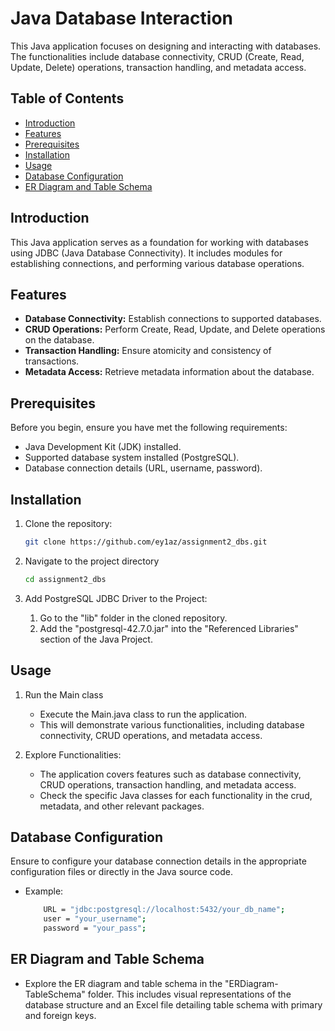 # Java Database Interaction

This Java application focuses on designing and interacting with databases. The functionalities include database connectivity, CRUD (Create, Read, Update, Delete) operations, transaction handling, and metadata access.

## Table of Contents

- [Introduction](#introduction)
- [Features](#features)
- [Prerequisites](#prerequisites)
- [Installation](#installation)
- [Usage](#usage)
- [Database Configuration](#database-configuration)
- [ER Diagram and Table Schema](#er-diagram-and-table-schema)

## Introduction

This Java application serves as a foundation for working with databases using JDBC (Java Database Connectivity). It includes modules for establishing connections, and performing various database operations.

## Features

- **Database Connectivity:** Establish connections to supported databases.
- **CRUD Operations:** Perform Create, Read, Update, and Delete operations on the database.
- **Transaction Handling:** Ensure atomicity and consistency of transactions.
- **Metadata Access:** Retrieve metadata information about the database.

## Prerequisites

Before you begin, ensure you have met the following requirements:

- Java Development Kit (JDK) installed.
- Supported database system installed (PostgreSQL).
- Database connection details (URL, username, password).

## Installation

1. Clone the repository:

   ```bash
   git clone https://github.com/ey1az/assignment2_dbs.git
   ```

2. Navigate to the project directory

   ```bash
   cd assignment2_dbs
   ```

3. Add PostgreSQL JDBC Driver to the Project:

   1. Go to the "lib" folder in the cloned repository.
   2. Add the "postgresql-42.7.0.jar" into the "Referenced Libraries" section of the Java Project.

## Usage

1. Run the Main class

   - Execute the Main.java class to run the application.
   - This will demonstrate various functionalities, including database connectivity, CRUD operations, and metadata access.

2. Explore Functionalities:

   - The application covers features such as database connectivity, CRUD operations, transaction handling, and metadata access.
   - Check the specific Java classes for each functionality in the crud, metadata, and other relevant packages.

## Database Configuration

Ensure to configure your database connection details in the appropriate configuration files or directly in the Java source code.

- Example:

    ```bash 
        URL = "jdbc:postgresql://localhost:5432/your_db_name";
        user = "your_username";
        password = "your_pass";
    ```

## ER Diagram and Table Schema

- Explore the ER diagram and table schema in the "ERDiagram-TableSchema" folder. This includes visual representations of the database structure and an Excel file detailing table schema with primary and foreign keys.
